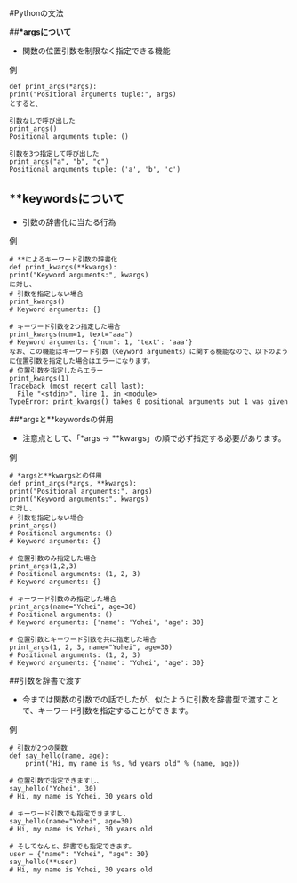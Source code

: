 #Pythonの文法

##__*argsについて__

- 関数の位置引数を制限なく指定できる機能

例

    def print_args(*args):
    print("Positional arguments tuple:", args)
    とすると、
    
    引数なしで呼び出した
    print_args()
    Positional arguments tuple: ()
    
    引数を3つ指定して呼び出した
    print_args("a", "b", "c")
    Positional arguments tuple: ('a', 'b', 'c')

## **keywordsについて

- 引数の辞書化に当たる行為

 例

    # **によるキーワード引数の辞書化
    def print_kwargs(**kwargs):
    print("Keyword arguments:", kwargs)
    に対し、
    # 引数を指定しない場合
    print_kwargs()
    # Keyword arguments: {}

    # キーワード引数を2つ指定した場合
    print_kwargs(num=1, text="aaa")
    # Keyword arguments: {'num': 1, 'text': 'aaa'}
    なお、この機能はキーワード引数（Keyword arguments）に関する機能なので、以下のように位置引数を指定した場合はエラーになります。
    # 位置引数を指定したらエラー
    print_kwargs(1)
    Traceback (most recent call last):
      File "<stdin>", line 1, in <module>
    TypeError: print_kwargs() takes 0 positional arguments but 1 was given
    
##*argsと**keywordsの併用
- 注意点として、「*args -> **kwargs」の順で必ず指定する必要があります。

例

    # *argsと**kwargsとの併用
    def print_args(*args, **kwargs):
    print("Positional arguments:", args)
    print("Keyword arguments:", kwargs)
    に対し、
    # 引数を指定しない場合
    print_args()
    # Positional arguments: ()
    # Keyword arguments: {}
    
    # 位置引数のみ指定した場合
    print_args(1,2,3)
    # Positional arguments: (1, 2, 3)
    # Keyword arguments: {}
    
    # キーワード引数のみ指定した場合
    print_args(name="Yohei", age=30)
    # Positional arguments: ()
    # Keyword arguments: {'name': 'Yohei', 'age': 30}
    
    # 位置引数とキーワード引数を共に指定した場合
    print_args(1, 2, 3, name="Yohei", age=30)
    # Positional arguments: (1, 2, 3)
    # Keyword arguments: {'name': 'Yohei', 'age': 30}
    
##引数を辞書で渡す
- 今までは関数の引数での話でしたが、似たように引数を辞書型で渡すことで、キーワード引数を指定することができます。

例

    # 引数が2つの関数
    def say_hello(name, age):
        print("Hi, my name is %s, %d years old" % (name, age))
    
    # 位置引数で指定できますし、
    say_hello("Yohei", 30)
    # Hi, my name is Yohei, 30 years old
    
    # キーワード引数でも指定できますし、
    say_hello(name="Yohei", age=30)
    # Hi, my name is Yohei, 30 years old
    
    # そしてなんと、辞書でも指定できます。
    user = {"name": "Yohei", "age": 30}
    say_hello(**user)
    # Hi, my name is Yohei, 30 years old